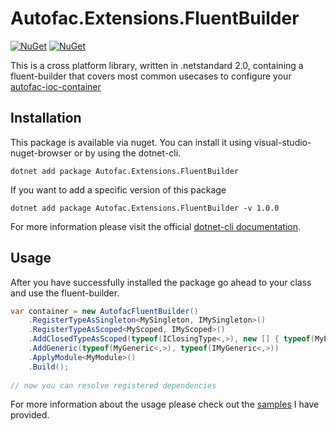 # Autofac.Extensions.FluentBuilder

[![NuGet](https://img.shields.io/nuget/dt/Autofac.Extensions.FluentBuilder.svg)](https://www.nuget.org/packages/Autofac.Extensions.FluentBuilder) 
[![NuGet](https://img.shields.io/nuget/vpre/Autofac.Extensions.FluentBuilder.svg)](https://www.nuget.org/packages/Autofac.Extensions.FluentBuilder)

This is a cross platform library, written in .netstandard 2.0, containing a fluent-builder that covers most common usecases to configure your [autofac-ioc-container](https://autofac.org/)

## Installation

This package is available via nuget. You can install it using visual-studio-nuget-browser or by using the dotnet-cli.

```
dotnet add package Autofac.Extensions.FluentBuilder
```

If you want to add a specific version of this package

```
dotnet add package Autofac.Extensions.FluentBuilder -v 1.0.0
```

For more information please visit the official [dotnet-cli documentation](https://docs.microsoft.com/en-us/dotnet/core/tools/dotnet-add-package).

## Usage

After you have successfully installed the package go ahead to your class and use the fluent-builder.

```c#
var container = new AutofacFluentBuilder()
    .RegisterTypeAsSingleton<MySingleton, IMySingleton>()
    .RegisterTypeAsScoped<MyScoped, IMyScoped>()
    .AddClosedTypeAsScoped(typeof(IClosingType<,>), new [] { typeof(MyProgram).Assembly })
    .AddGeneric(typeof(MyGeneric<,>), typeof(IMyGeneric<,>))
    .ApplyModule<MyModule>()
    .Build();
    
// now you can resolve registered dependencies

```

For more information about the usage please check out the [samples](https://github.com/cleancodelabs/Autofac.Extensions.FluentBuilder/tree/master/samples) I have provided.